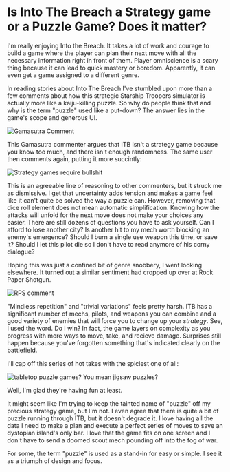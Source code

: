 Is Into The Breach a Strategy game or a Puzzle Game?  Does it matter?
========================================================================

I'm really enjoying Into the Breach.  It takes a lot of work and courage to build a game where the player can plan their next move with all the necessary information right in front of them. Player omniscience is a scary thing because it can lead to quick mastery or boredom. Apparently, it can even get a game assigned to a different genre.

In reading stories about Into The Breach I've stumbled upon more than a few comments about how this strategic Starship Troopers simulator is actually more like a kaiju-killing puzzle.  So why do people think that and why is the term "puzzle" used like a put-down?  The answer lies in the game's scope and generous UI.

![Gamasutra Comment](/content/images/2018/03/ITBGamasutraComment1-0.png)

This <!--link-->Gamasutra commenter argues that ITB isn't a strategy game because you know too much, and there isn't enough randomness.  The same user then comments again, putting it more succintly:

![Strategy games require bullshit](/content/images/2018/03/ITBGamasutraComment2-0.png)

This is an agreeable line of reasoning to other commenters, but it struck me as dismissive.  I get that uncertainty adds tension and makes a game feel like it can't quite be solved the way a puzzle can.  However, removing that dice roll element does not mean automatic simplification.  Knowing how the attacks will unfold for the next move does not make your choices any easier.  There are still dozens of questions you have to ask yourself.  Can I afford to lose another city?  Is another hit to my mech worth blocking an enemy's emergence? Should I burn a single use weapon this time, or save it?  Should I let this pilot die so I don't have to read anymore of his corny dialogue?  

Hoping this was just a confined bit of genre snobbery, I went looking elsewhere. It turned out a similar sentiment had cropped up over at <!--link-->Rock Paper Shotgun.

![RPS comment](/content/images/2018/03/ITBRPSComment1-0.png)

"Mindless repetition" and "trivial variations" feels pretty harsh.  ITB has a significant number of mechs, pilots, and weapons you can combine and a good variety of enemies that will force you to change up your *strategy*.  See, I used the word.  Do I win?  In fact, the game layers on complexity as you progress with more ways to move, take, and recieve damage.  Surprises still happen because you've forgotten something that's indicated clearly on the battlefield.

I'll cap off this series of hot takes with the spiciest one of all:

![tabletop puzzle games? You mean jigsaw puzzles?](/content/images/2018/03/ITBRPSComment2-0.png)

Well, I'm glad they're having fun at least.

It might seem like I'm trying to keep the tainted name of "puzzle" off my precious strategy game, but I'm not.  I even agree that there is quite a bit of puzzle running through ITB, but it doesn't degrade it.  I love having all the data I need to make a plan and execute a perfect series of moves to save an dystopian island's only bar.  I love that the game fits on one screen and I don't have to send a doomed scout mech pounding off into the fog of war. 

For some, the term "puzzle" is used as a stand-in for easy or simple.  I see it as a triumph of design and focus. 
